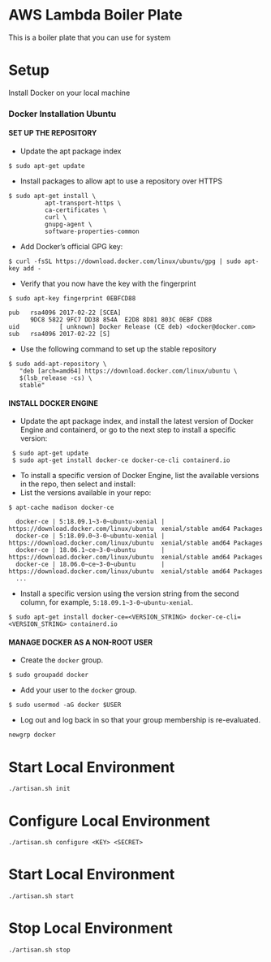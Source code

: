 # AWS Lambda Boiler Plate
This is a boiler plate that you can use for system

# Setup
Install Docker on your local machine

### Docker Installation Ubuntu
#### SET UP THE REPOSITORY
* Update the apt package index
```shell script
$ sudo apt-get update
```
* Install packages to allow apt to use a repository over HTTPS
```shell script
$ sudo apt-get install \
          apt-transport-https \
          ca-certificates \
          curl \
          gnupg-agent \
          software-properties-common
```
* Add Docker’s official GPG key:
```shell script
$ curl -fsSL https://download.docker.com/linux/ubuntu/gpg | sudo apt-key add -
```
* Verify that you now have the key with the fingerprint
```shell script
$ sudo apt-key fingerprint 0EBFCD88

pub   rsa4096 2017-02-22 [SCEA]
      9DC8 5822 9FC7 DD38 854A  E2D8 8D81 803C 0EBF CD88
uid           [ unknown] Docker Release (CE deb) <docker@docker.com>
sub   rsa4096 2017-02-22 [S]
```
* Use the following command to set up the stable repository
```shell script
$ sudo add-apt-repository \
   "deb [arch=amd64] https://download.docker.com/linux/ubuntu \
   $(lsb_release -cs) \
   stable"
```

#### INSTALL DOCKER ENGINE
* Update the apt package index, and install the latest version of Docker Engine and containerd, or go to the next step to install a specific version:
```shell script
 $ sudo apt-get update
 $ sudo apt-get install docker-ce docker-ce-cli containerd.io
```
* To install a specific version of Docker Engine, list the available versions in the repo, then select and install:
* List the versions available in your repo:
```shell script
$ apt-cache madison docker-ce

  docker-ce | 5:18.09.1~3-0~ubuntu-xenial | https://download.docker.com/linux/ubuntu  xenial/stable amd64 Packages
  docker-ce | 5:18.09.0~3-0~ubuntu-xenial | https://download.docker.com/linux/ubuntu  xenial/stable amd64 Packages
  docker-ce | 18.06.1~ce~3-0~ubuntu       | https://download.docker.com/linux/ubuntu  xenial/stable amd64 Packages
  docker-ce | 18.06.0~ce~3-0~ubuntu       | https://download.docker.com/linux/ubuntu  xenial/stable amd64 Packages
  ...
```
* Install a specific version using the version string from the second column, for example, ```5:18.09.1~3-0~ubuntu-xenial```.
```shell script
$ sudo apt-get install docker-ce=<VERSION_STRING> docker-ce-cli=<VERSION_STRING> containerd.io
```
#### MANAGE DOCKER AS A NON-ROOT USER
* Create the ```docker``` group.
```shell script
$ sudo groupadd docker
```
* Add your user to the ```docker``` group.
```shell script
$ sudo usermod -aG docker $USER
```
* Log out and log back in so that your group membership is re-evaluated.
```shell script
newgrp docker 
```

# Start Local Environment
```shell script
./artisan.sh init
```

# Configure Local Environment
```shell script
./artisan.sh configure <KEY> <SECRET>
```

# Start Local Environment
```shell script
./artisan.sh start
```

# Stop Local Environment
```shell script
./artisan.sh stop
```
